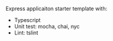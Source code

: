 Express applicaiton starter template with:
- Typescript
- Unit test: mocha, chai, nyc
- Lint: tslint
